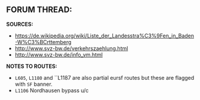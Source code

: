 ﻿**FORUM THREAD:**
- 


**SOURCES:**
- https://de.wikipedia.org/wiki/Liste_der_Landesstra%C3%9Fen_in_Baden-W%C3%BCrttemberg
- http://www.svz-bw.de/verkehrszaehlung.html
- http://www.svz-bw.de/info_vm.html


**NOTES TO ROUTES:**
- `L605`, `L1180` and ``L1187 are also partial eursf routes but these are flagged with `SF` banner.
- `L1106` Nordhausen bypass u/c